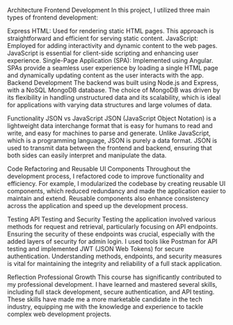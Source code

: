 Architecture
Frontend Development
In this project, I utilized three main types of frontend development:

Express HTML: Used for rendering static HTML pages. This approach is straightforward and efficient for serving static content.
JavaScript: Employed for adding interactivity and dynamic content to the web pages. JavaScript is essential for client-side scripting and enhancing user experience.
Single-Page Application (SPA): Implemented using Angular. SPAs provide a seamless user experience by loading a single HTML page and dynamically updating content as the user interacts with the app.
Backend Development
The backend was built using Node.js and Express, with a NoSQL MongoDB database. The choice of MongoDB was driven by its flexibility in handling unstructured data and its scalability, which is ideal for applications with varying data structures and large volumes of data.

Functionality
JSON vs JavaScript
JSON (JavaScript Object Notation) is a lightweight data interchange format that is easy for humans to read and write, and easy for machines to parse and generate. Unlike JavaScript, which is a programming language, JSON is purely a data format. JSON is used to transmit data between the frontend and backend, ensuring that both sides can easily interpret and manipulate the data.

Code Refactoring and Reusable UI Components
Throughout the development process, I refactored code to improve functionality and efficiency. For example, I modularized the codebase by creating reusable UI components, which reduced redundancy and made the application easier to maintain and extend. Reusable components also enhance consistency across the application and speed up the development process.

Testing
API Testing and Security
Testing the application involved various methods for request and retrieval, particularly focusing on API endpoints. Ensuring the security of these endpoints was crucial, especially with the added layers of security for admin login. I used tools like Postman for API testing and implemented JWT (JSON Web Tokens) for secure authentication. Understanding methods, endpoints, and security measures is vital for maintaining the integrity and reliability of a full stack application.

Reflection
Professional Growth
This course has significantly contributed to my professional development. I have learned and mastered several skills, including full stack development, secure authentication, and API testing. These skills have made me a more marketable candidate in the tech industry, equipping me with the knowledge and experience to tackle complex web development projects.
